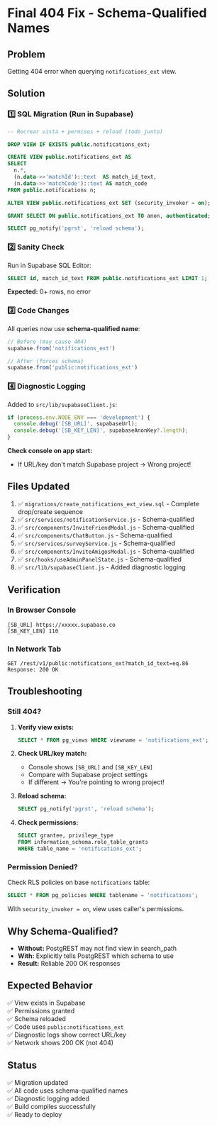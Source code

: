 # Final 404 Fix - Schema-Qualified Names

## Problem
Getting 404 error when querying `notifications_ext` view.

## Solution

### 1️⃣ SQL Migration (Run in Supabase)

```sql
-- Recrear vista + permisos + reload (todo junto)

DROP VIEW IF EXISTS public.notifications_ext;

CREATE VIEW public.notifications_ext AS
SELECT
  n.*, 
  (n.data->>'matchId')::text  AS match_id_text,
  (n.data->>'matchCode')::text AS match_code
FROM public.notifications n;

ALTER VIEW public.notifications_ext SET (security_invoker = on);

GRANT SELECT ON public.notifications_ext TO anon, authenticated;

SELECT pg_notify('pgrst', 'reload schema');
```

### 2️⃣ Sanity Check

Run in Supabase SQL Editor:
```sql
SELECT id, match_id_text FROM public.notifications_ext LIMIT 1;
```

**Expected:** 0+ rows, no error

### 3️⃣ Code Changes

All queries now use **schema-qualified name**:

```javascript
// Before (may cause 404)
supabase.from('notifications_ext')

// After (forces schema)
supabase.from('public:notifications_ext')
```

### 4️⃣ Diagnostic Logging

Added to `src/lib/supabaseClient.js`:

```javascript
if (process.env.NODE_ENV === 'development') {
  console.debug('[SB_URL]', supabaseUrl);
  console.debug('[SB_KEY_LEN]', supabaseAnonKey?.length);
}
```

**Check console on app start:**
- If URL/key don't match Supabase project → Wrong project!

## Files Updated

1. ✅ `migrations/create_notifications_ext_view.sql` - Complete drop/create sequence
2. ✅ `src/services/notificationService.js` - Schema-qualified
3. ✅ `src/components/InviteFriendModal.js` - Schema-qualified
4. ✅ `src/components/ChatButton.js` - Schema-qualified
5. ✅ `src/services/surveyService.js` - Schema-qualified
6. ✅ `src/components/InviteAmigosModal.js` - Schema-qualified
7. ✅ `src/hooks/useAdminPanelState.js` - Schema-qualified
8. ✅ `src/lib/supabaseClient.js` - Added diagnostic logging

## Verification

### In Browser Console
```
[SB_URL] https://xxxxx.supabase.co
[SB_KEY_LEN] 110
```

### In Network Tab
```
GET /rest/v1/public:notifications_ext?match_id_text=eq.86
Response: 200 OK
```

## Troubleshooting

### Still 404?

1. **Verify view exists:**
   ```sql
   SELECT * FROM pg_views WHERE viewname = 'notifications_ext';
   ```

2. **Check URL/key match:**
   - Console shows `[SB_URL]` and `[SB_KEY_LEN]`
   - Compare with Supabase project settings
   - If different → You're pointing to wrong project!

3. **Reload schema:**
   ```sql
   SELECT pg_notify('pgrst', 'reload schema');
   ```

4. **Check permissions:**
   ```sql
   SELECT grantee, privilege_type 
   FROM information_schema.role_table_grants 
   WHERE table_name = 'notifications_ext';
   ```

### Permission Denied?

Check RLS policies on base `notifications` table:
```sql
SELECT * FROM pg_policies WHERE tablename = 'notifications';
```

With `security_invoker = on`, view uses caller's permissions.

## Why Schema-Qualified?

- **Without:** PostgREST may not find view in search_path
- **With:** Explicitly tells PostgREST which schema to use
- **Result:** Reliable 200 OK responses

## Expected Behavior

✅ View exists in Supabase  
✅ Permissions granted  
✅ Schema reloaded  
✅ Code uses `public:notifications_ext`  
✅ Diagnostic logs show correct URL/key  
✅ Network shows 200 OK (not 404)

## Status

✅ Migration updated  
✅ All code uses schema-qualified names  
✅ Diagnostic logging added  
✅ Build compiles successfully  
✅ Ready to deploy
